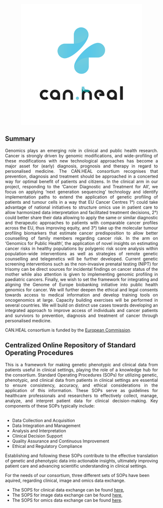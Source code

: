 <p align="center"> 
<img src="https://github.com/BiodataAnalysisGroup/CanHeal-NGS-SOPs/blob/main/images/logo.png" alt="CAN.HEAL logo" style="center; height: 400px; width:400px;"/>
</p>

## Summary
<div align='justify'> Genomics plays an emerging role in clinical and public health research. Cancer is strongly driven by genomic modifications, and wide-profiling of these modifications with new technological approaches has become a major asset for (early) diagnosis, prognosis and therapy in regard to personalised medicine. The CAN.HEAL consortium recognises that prevention, diagnosis and treatment should be approached in a concerted way for optimal benefit of patients and citizens. In the clinical arm in our project, responding to the ‘Cancer Diagnostic and Treatment for All’, we focus on applying ‘next generation sequencing’ technology and identify implementation paths to extend the application of genetic profiling of patients and tumour cells in a way that EU Cancer Centres 1°) could take advantage of national initiatives to structure omics use in patient care to allow harmonized data interpretation and facilitated treatment decisions, 2°) could better share their data allowing to apply the same or similar diagnostic and therapeutic approaches to patients with comparable cancer profiles across the EU, thus improving equity, and 3°) take up the molecular tumour profiling biomarkers that estimate cancer predisposition to allow better counselling of family members regarding cancer risk. In the arm on ‘Genomics for Public Health’, the application of novel insights on estimating cancer risks in healthy populations by polygenic risk score analysis within population-wide interventions as well as strategies of remote genetic counselling and telegenetics will be further developed. Current genetic screening interventions such as the non-invasive prenatal testing (NIPT) for trisomy can be direct sources for incidental findings on cancer status of the mother while also attention is given to implementing genomic profiling in paediatric cancers. Finally, we wish to set the framework for integrating and aligning the Genome of Europe biobanking initiative into public health genomics for cancer. We will further deepen the ethical and legal consents towards access to medical information and develop training tools on oncogenomics at large. Capacity building exercises will be performed in several countries. We will build on distinct use cases towards developing an integrated approach to improve access of individuals and cancer patients and survivors to prevention, diagnosis and treatment of cancer through personalised medicine. </div>

CAN.HEAL consortium is funded by the [European Commission](https://ec.europa.eu/info/funding-tenders/opportunities/portal/screen/opportunities/topic-details/eu4h-2021-pj-15).

## Centralized Online Repository of Standard Operating Procedures

<div align='justify'>This is a framework for making genetic phenotypic and clinical data from patients useful in clinical settings, playing the role of a knowledge hub for the consortium. Standard Operating Procedures (SOPs) for utilizing genetic, phenotypic, and clinical data from patients in clinical settings are essential to ensure consistency, accuracy, and ethical considerations in the application of this information. These SOPs serve as guidelines for healthcare professionals and researchers to effectively collect, manage, analyze, and interpret patient data for clinical decision-making. Key components of these SOPs typically include:  </div>
<br>

- Data Collection and Acquisition
- Data Integration and Management
- Analysis and Interpretation
- Clinical Decision Support
- Quality Assurance and Continuous Improvement
- Ethical and Regulatory Compliance

<div align='justify'>Establishing and following these SOPs contribute to the effective translation of genetic and phenotypic data into actionable insights, ultimately improving patient care and advancing scientific understanding in clinical settings. </div>

For the needs of our consortium, three different sets of SOPs have been aquired, regarding clinical, image and omics data exchange.
- The SOPS for clinical data exchange can be found [here](https://github.com/BiodataAnalysisGroup/CanHeal-NGS-SOPs/blob/main/SOPs-clinical-data-exchange.md),
- The SOPS for image data exchange can be found [here](https://github.com/BiodataAnalysisGroup/CanHeal-NGS-SOPs/blob/main/SOPs-image-data-exchange.md),
- The SOPS for omics data exchange can be found [here](https://github.com/BiodataAnalysisGroup/CanHeal-NGS-SOPs/blob/main/SOPs-omics-data-exchange.md).
